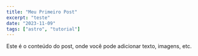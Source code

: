```yaml
---
title: "Meu Primeiro Post"
excerpt: "teste"
date: "2023-11-09"
tags: ["astro", "tutorial"]
---
```


Este é o conteúdo do post, onde você pode adicionar texto, imagens, etc.
